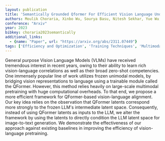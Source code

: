 ```yaml
---
layout: publication
title: 'Semantically Grounded Qformer For Efficient Vision Language Understanding'
authors: Moulik Choraria, Xinbo Wu, Sourya Basu, Nitesh Sekhar, Yue Wu, Xu Zhang, Prateek Singhal, Lav R. Varshney
conference: "Arxiv"
year: 2023
bibkey: choraria2023semantically
additional_links:
  - {name: "Paper", url: "https://arxiv.org/abs/2311.07449"}
tags: ['Efficiency and Optimization', 'Training Techniques', 'Multimodal Models', 'Tools', 'Language Modeling', 'Pretraining Methods', 'Applications']
---
```

General purpose Vision Language Models (VLMs) have received tremendous
interest in recent years, owing to their ability to learn rich vision-language
correlations as well as their broad zero-shot competencies. One immensely
popular line of work utilizes frozen unimodal models, by bridging vision
representations to language using a trainable module called the QFormer.
However, this method relies heavily on large-scale multimodal pretraining with
huge computational overheads. To that end, we propose a more efficient
framework for QFormer-based vision-language alignment. Our key idea relies on
the observation that QFormer latents correspond more strongly to the frozen
LLM's intermediate latent space. Consequently, instead of using QFormer latents
as inputs to the LLM, we alter the framework by using the latents to directly
condition the LLM latent space for image-to-text generation. We demonstrate the
effectiveness of our approach against existing baselines in improving the
efficiency of vision-language pretraining.
